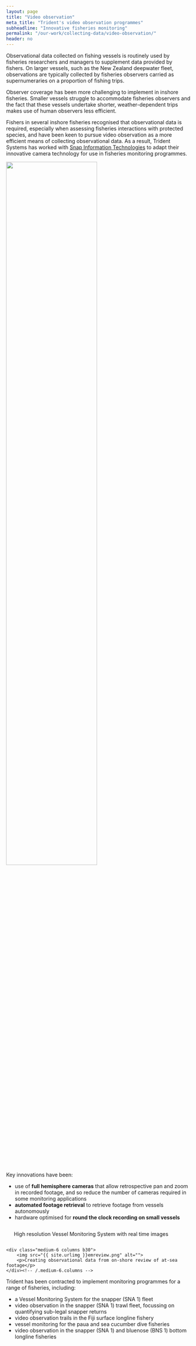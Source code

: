 ```yaml
---
layout: page
title: "Video observation"
meta_title: "Trident's video observation programmes"
subheadline: "Innovative fisheries monitoring"
permalink: "/our-work/collecting-data/video-observation/"
header: no
---
```


Observational data collected on fishing vessels is routinely used by fisheries researchers and managers to supplement data provided by fishers.  On larger vessels, such as the New Zealand deepwater fleet, observations are typically collected by fisheries observers carried as supernumeraries on a proportion of fishing trips.

Observer coverage has been more challenging to implement in inshore fisheries.  Smaller vessels struggle to accommodate fisheries observers and the fact that these vessels undertake shorter, weather-dependent trips makes use of human observers less efficient.

Fishers in several inshore fisheries recognised that observational data is required, especially when assessing fisheries interactions with protected species, and have been keen to pursue video observation as a more efficient means of collecting observational data.  As a result, Trident Systems has worked with [Snap Information Technologies](http://snapithd.com) to adapt their innovative camera technology for use in fisheries monitoring programmes.

<img class="t60" src="{{ site.urlimg }}fisheye-logo.png" alt="" width="70%" align="middle">

Key innovations have been:

+ use of **full hemisphere cameras** that allow retrospective pan and zoom in recorded footage, and so reduce the number of cameras required in some monitoring applications
+ **automated footage retrieval** to retrieve footage from vessels autonomously
+ hardware optimised for **round the clock recording on small vessels**

<div class="row t60">
    <div class="medium-6 columns b30">
        <img src="{{ site.urlimg }}vms+em.png" alt="">
        <p>High resolution Vessel Monitoring System with real time images</p>
    </div><!-- /.medium-6.columns -->

    <div class="medium-6 columns b30">
        <img src="{{ site.urlimg }}emreview.png" alt="">
        <p>Creating observational data from on-shore review of at-sea footage</p>
    </div><!-- /.medium-6.columns -->
</div><!-- /.row -->

Trident has been contracted to implement monitoring programmes for a range of fisheries, including:
+ a Vessel Monitoring System for the snapper (SNA 1) fleet
+ video observation in the snapper (SNA 1) trawl fleet, focussing on quantifying sub-legal snapper returns
+ video observation trails in the Fiji surface longline fishery
+ vessel monitoring for the paua and sea cucumber dive fisheries
+ video observation in the snapper (SNA 1) and bluenose (BNS 1) bottom longline fisheries
